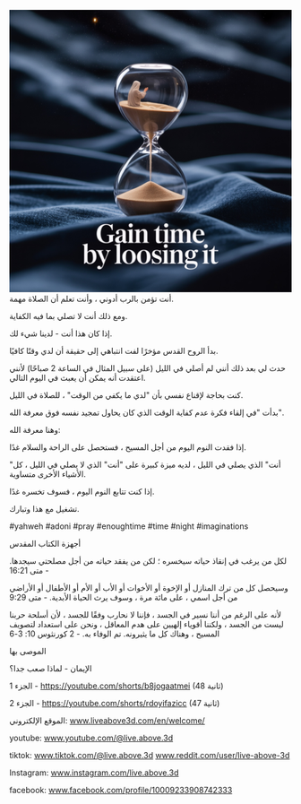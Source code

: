 ![Video cover image](../cover.jpeg)
أنت تؤمن بالرب أدوني ، وأنت تعلم أن الصلاة مهمة.

ومع ذلك أنت لا تصلي بما فيه الكفاية.

إذا كان هذا أنت - لدينا شيء لك.

بدأ الروح القدس مؤخرًا لفت انتباهي إلى حقيقة أن لدي وقتًا كافيًا.

حدث لي بعد ذلك أنني لم أصلي في الليل (على سبيل المثال في الساعة 2 صباحًا) لأنني اعتقدت أنه يمكن أن يعبث في اليوم التالي.

كنت بحاجة لإقناع نفسي بأن "لدي ما يكفي من الوقت" ، للصلاة في الليل.

بدأت "في إلقاء فكرة عدم كفاية الوقت الذي كان يحاول تمجيد نفسه فوق معرفة الله".

وهنا معرفة الله:

إذا فقدت النوم اليوم من أجل المسيح ، فستحصل على الراحة والسلام غدًا.

"أنت" الذي يصلي في الليل ، لديه ميزة كبيرة على "أنت" الذي لا يصلي في الليل ، كل الأشياء الأخرى متساوية.

إذا كنت تتابع النوم اليوم ، فسوف تخسره غدًا.

تشغيل مع هذا وتبارك.


#yahweh #adoni #pray #enoughtime #time #night #imaginations


أجهزة الكتاب المقدس

لكل من يرغب في إنقاذ حياته سيخسره ؛ لكن من يفقد حياته من أجل مصلحتي سيجدها. - متى 16:21

وسيحصل كل من ترك المنازل أو الإخوة أو الأخوات أو الأب أو الأم أو الأطفال أو الأراضي من أجل اسمي ، على مائة مرة ، وسوف يرث الحياة الأبدية. - متى 9:29

لأنه على الرغم من أننا نسير في الجسد ، فإننا لا نحارب وفقًا للجسد ، لأن أسلحة حربنا ليست من الجسد ، ولكننا أقوياء إلهيين على هدم المعاقل ، ونحن على استعداد لتصويف المسيح ، وهناك كل ما يثيرونه. تم الوفاء به. - 2 كورنثوس 10: 3-6


الموصى بها

الإيمان - لماذا صعب جدا؟

الجزء 1 - https://youtube.com/shorts/b8jogaatmei (48 ثانية)

الجزء 2 - https://youtube.com/shorts/rdoyifazicc (47 ثانية)

الموقع الإلكتروني: www.liveabove3d.com/en/welcome/


youtube: www.youtube.com/@live.above.3d

tiktok: www.tiktok.com/@live.above.3d www.reddit.com/user/live-above-3d

Instagram: www.instagram.com/live.above.3d

facebook: www.facebook.com/profile/10009233908742333



